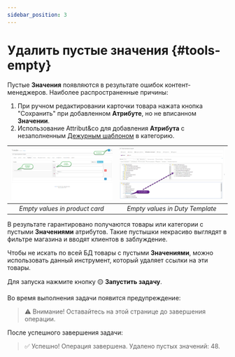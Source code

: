 ```yaml
---
sidebar_position: 3
---
```


# Удалить пустые значения {#tools-empty}

Пустые **Значения** появляются в результате ошибок контент-менеджеров. Наиболее распространенные причины:

1. При ручном редактировании карточки товара нажата кнопка "Сохранить" при добавленном **Атрибуте**, но не вписанном **Значении**.
2. Использование Attribut&co для добавления **Атрибута** с незаполненным [Дежурным шаблоном](theory.html#theory-duty) в категорию.

| ![Empty values1](/img/tutorial/empty4.jpg) | ![Empty values2](/img/tutorial/empty5.jpg) |
|:--:|:--:|
| *Empty values in product card* | *Empty values in Duty Template* |

В результате гарантировано получаются товары или категории с пустыми **Значениями** атрибутов. Такие пустышки некрасиво выглядят в фильтре магазина и вводят клиентов в заблуждение.

Чтобы не искать по всей БД товары с пустыми **Значениями**, можно использовать данный инструмент, который удаляет ссылки на эти товары.

Для запуска нажмите кнопку 🟡 **Запустить задачу**.

Во время выполнения задачи появится предупреждение:

> ⚠ Внимание! Оставайтесь на этой странице до завершения операции.

После успешного завершения задачи:

> ✅ Успешно! Операция завершена. Удалено пустых значений: 48.
